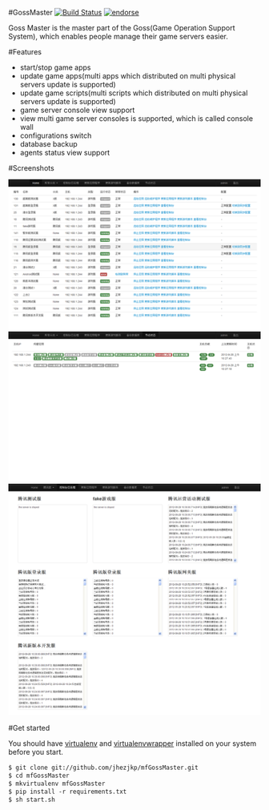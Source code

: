 #GossMaster [![Build Status](https://secure.travis-ci.org/jhezjkp/mfGossMaster.png)](http://travis-ci.org/jhezjkp/mfGossMaster) [![endorse](http://api.coderwall.com/jhezjkp/endorsecount.png)](http://coderwall.com/jhezjkp)

Goss Master is the master part of the Goss(Game Operation Support System), which enables people manage their game servers easier.

#Features

+ start/stop game apps
+ update game apps(multi apps which distributed on multi physical servers update is supported)
+ update game scripts(multi scripts which distributed on multi physical servers update is supported)
+ game server console view support
+ view multi game server consoles is supported, which is called console wall
+ configurations switch
+ database backup
+ agents status view support

#Screenshots

![Index Page](https://raw.githubusercontent.com/jhezjkp/mfGossMaster/master/screenshot/index.png)
![Agent status](https://raw.githubusercontent.com/jhezjkp/mfGossMaster/master/screenshot/agentStatus.png)
![Console log realtime monit](https://raw.githubusercontent.com/jhezjkp/mfGossMaster/master/screenshot/consoleWall.png)


#Get started

You should have [virtualenv](http://www.virtualenv.org "virtualenv") and [virtualenvwrapper](http://virtualenvwrapper.readthedocs.org/en/latest/index.html "virtualenvwrapper") installed on your system before you start.

    $ git clone git://github.com/jhezjkp/mfGossMaster.git
    $ cd mfGossMaster
    $ mkvirtualenv mfGossMaster
    $ pip install -r requirements.txt
    $ sh start.sh

